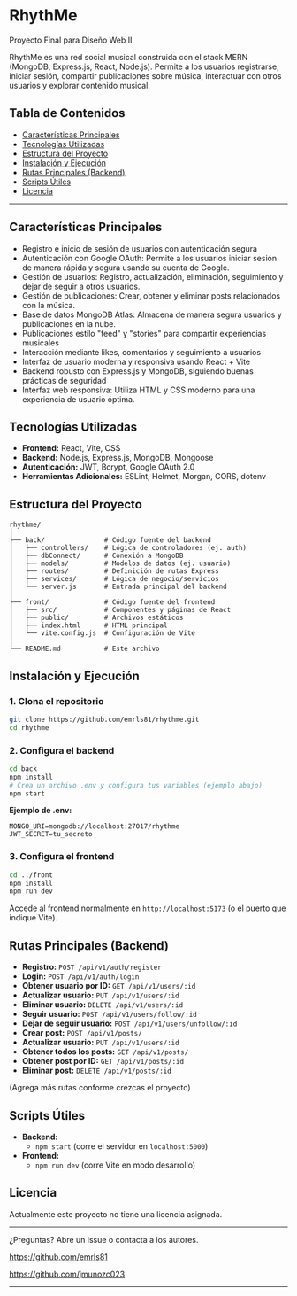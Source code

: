 # RhythMe

Proyecto Final para Diseño Web II

RhythMe es una red social musical construida con el stack MERN (MongoDB, Express.js, React, Node.js). Permite a los usuarios registrarse, iniciar sesión, compartir publicaciones sobre música, interactuar con otros usuarios y explorar contenido musical.

## Tabla de Contenidos

- [Características Principales](#características-principales)
- [Tecnologías Utilizadas](#tecnologías-utilizadas)
- [Estructura del Proyecto](#estructura-del-proyecto)
- [Instalación y Ejecución](#instalación-y-ejecución)
- [Rutas Principales (Backend)](#rutas-principales-backend)
- [Scripts Útiles](#scripts-útiles)
- [Licencia](#licencia)

---

## Características Principales

- Registro e inicio de sesión de usuarios con autenticación segura
- Autenticación con Google OAuth: Permite a los usuarios iniciar sesión de manera rápida y segura usando su cuenta de Google.
- Gestión de usuarios: Registro, actualización, eliminación, seguimiento y dejar de seguir a otros usuarios.
- Gestión de publicaciones: Crear, obtener y eliminar posts relacionados con la música.
- Base de datos MongoDB Atlas: Almacena de manera segura usuarios y publicaciones en la nube.
- Publicaciones estilo "feed" y "stories" para compartir experiencias musicales
- Interacción mediante likes, comentarios y seguimiento a usuarios
- Interfaz de usuario moderna y responsiva usando React + Vite
- Backend robusto con Express.js y MongoDB, siguiendo buenas prácticas de seguridad
- Interfaz web responsiva: Utiliza HTML y CSS moderno para una experiencia de usuario óptima.

## Tecnologías Utilizadas

- **Frontend:** React, Vite, CSS
- **Backend:** Node.js, Express.js, MongoDB, Mongoose
- **Autenticación:** JWT, Bcrypt, Google OAuth 2.0
- **Herramientas Adicionales:** ESLint, Helmet, Morgan, CORS, dotenv

## Estructura del Proyecto

```
rhythme/
│
├── back/               # Código fuente del backend
│   ├── controllers/    # Lógica de controladores (ej. auth)
│   ├── dbConnect/      # Conexión a MongoDB
│   ├── models/         # Modelos de datos (ej. usuario)
│   ├── routes/         # Definición de rutas Express
│   ├── services/       # Lógica de negocio/servicios
│   └── server.js       # Entrada principal del backend
│
├── front/              # Código fuente del frontend
│   ├── src/            # Componentes y páginas de React
│   ├── public/         # Archivos estáticos
│   ├── index.html      # HTML principal
│   └── vite.config.js  # Configuración de Vite
│
└── README.md           # Este archivo
```

## Instalación y Ejecución

### 1. Clona el repositorio

```bash
git clone https://github.com/emrls81/rhythme.git
cd rhythme
```

### 2. Configura el backend

```bash
cd back
npm install
# Crea un archivo .env y configura tus variables (ejemplo abajo)
npm start
```

**Ejemplo de .env:**
```
MONGO_URI=mongodb://localhost:27017/rhythme
JWT_SECRET=tu_secreto
```

### 3. Configura el frontend

```bash
cd ../front
npm install
npm run dev
```

Accede al frontend normalmente en `http://localhost:5173` (o el puerto que indique Vite).

## Rutas Principales (Backend)

- **Registro:** `POST /api/v1/auth/register`
- **Login:** `POST /api/v1/auth/login`
- **Obtener usuario por ID:** `GET /api/v1/users/:id`
- **Actualizar usuario:** `PUT /api/v1/users/:id`
- **Eliminar usuario:** `DELETE /api/v1/users/:id`
- **Seguir usuario:** `POST /api/v1/users/follow/:id`
- **Dejar de seguir usuario:** `POST /api/v1/users/unfollow/:id`
- **Crear post:** `POST /api/v1/posts/`
- **Actualizar usuario:** `PUT /api/v1/users/:id`
- **Obtener todos los posts:** `GET /api/v1/posts/`
- **Obtener post por ID:** `GET /api/v1/posts/:id`
- **Eliminar post:** `DELETE /api/v1/posts/:id`

(Agrega más rutas conforme crezcas el proyecto)

## Scripts Útiles

- **Backend:**
  - `npm start` (corre el servidor en `localhost:5000`)
- **Frontend:**
  - `npm run dev` (corre Vite en modo desarrollo)

## Licencia

Actualmente este proyecto no tiene una licencia asignada.

---

¿Preguntas? Abre un issue o contacta a los autores.

https://github.com/emrls81

https://github.com/jmunozc023

---
